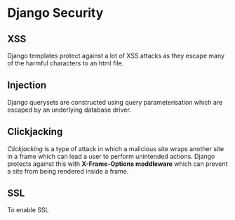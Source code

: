 # Django Security

## XSS

Django templates protect against a lot of XSS attacks as they escape many of the harmful characters to an html file. 

## Injection

Django querysets are constructed using query parameterisation which are escaped by an underlying database driver.

## Clickjacking

*Clickjacking* is a type of attack in which a malicious site wraps another site in a frame which can lead a user to perform unintended actions. Django protects against this with **X-Frame-Options moddleware** which can prevent a site from being rendered inside a frame. 

## SSL

To enable SSL  
